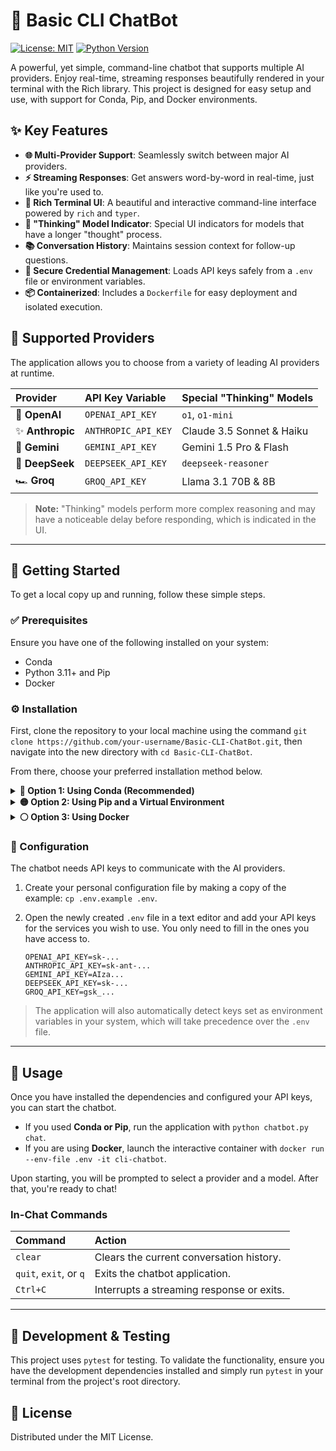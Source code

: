 # 🤖 Basic CLI ChatBot

[![License: MIT](https://img.shields.io/badge/License-MIT-yellow.svg)](https://opensource.org/licenses/MIT)
[![Python Version](https://img.shields.io/badge/python-3.11-blue.svg)](https://www.python.org/downloads/release/python-3110/)

A powerful, yet simple, command-line chatbot that supports multiple AI providers. Enjoy real-time, streaming responses beautifully rendered in your terminal with the Rich library. This project is designed for easy setup and use, with support for Conda, Pip, and Docker environments.

## ✨ Key Features

-   **🌐 Multi-Provider Support**: Seamlessly switch between major AI providers.
-   **⚡ Streaming Responses**: Get answers word-by-word in real-time, just like you're used to.
-   **🎨 Rich Terminal UI**: A beautiful and interactive command-line interface powered by `rich` and `typer`.
-   **🤔 "Thinking" Model Indicator**: Special UI indicators for models that have a longer "thought" process.
-   **📚 Conversation History**: Maintains session context for follow-up questions.
-   **🔑 Secure Credential Management**: Loads API keys safely from a `.env` file or environment variables.
-   **📦 Containerized**: Includes a `Dockerfile` for easy deployment and isolated execution.

## 📡 Supported Providers

The application allows you to choose from a variety of leading AI providers at runtime.

| Provider        | API Key Variable      | Special "Thinking" Models |
| :-------------- | :-------------------- | :------------------------ |
| 🤖 **OpenAI**   | `OPENAI_API_KEY`      | `o1`, `o1-mini`           |
| ✨ **Anthropic**| `ANTHROPIC_API_KEY`   | Claude 3.5 Sonnet & Haiku |
| 🚀 **Gemini**   | `GEMINI_API_KEY`      | Gemini 1.5 Pro & Flash    |
| 🧠 **DeepSeek** | `DEEPSEEK_API_KEY`    | `deepseek-reasoner`       |
| 🏎️ **Groq**      | `GROQ_API_KEY`        | Llama 3.1 70B & 8B        |

> **Note:** "Thinking" models perform more complex reasoning and may have a noticeable delay before responding, which is indicated in the UI.

---

## 🚀 Getting Started

To get a local copy up and running, follow these simple steps.

### ✅ Prerequisites

Ensure you have one of the following installed on your system:
-   Conda
-   Python 3.11+ and Pip
-   Docker

### ⚙️ Installation

First, clone the repository to your local machine using the command `git clone https://github.com/your-username/Basic-CLI-ChatBot.git`, then navigate into the new directory with `cd Basic-CLI-ChatBot`.

From there, choose your preferred installation method below.

<details>
<summary><strong>🔵 Option 1: Using Conda (Recommended)</strong></summary>

1.  **Create the Environment**: Execute the command `conda env create -f environment.yml` to build the environment from the specification file.
2.  **Activate the Environment**: Once created, activate it with `conda activate cli-chatbot`.

</details>

<details>
<summary><strong>🟡 Option 2: Using Pip and a Virtual Environment</strong></summary>

1.  **Create a Virtual Environment**: It is best practice to create a virtual environment. You can do this with `python3 -m venv venv`.
2.  **Activate the Environment**:
    -   On macOS/Linux, run `source venv/bin/activate`.
    -   On Windows, run `.\venv\Scripts\activate`.
3.  **Install Packages**: Install all required dependencies by running `pip install "openai" "anthropic" "google-generativeai" "groq" "rich" "typer[all]" "prompt-toolkit" "python-dotenv" "nest-asyncio"`.

</details>

<details>
<summary><strong>⚪ Option 3: Using Docker</strong></summary>

1.  **Build the Image**: From the project's root directory, build the Docker image by running the command `docker build -t cli-chatbot .`.
2.  You can run the container after completing the configuration step below.

</details>

### 🔑 Configuration

The chatbot needs API keys to communicate with the AI providers.

1.  Create your personal configuration file by making a copy of the example: `cp .env.example .env`.
2.  Open the newly created `.env` file in a text editor and add your API keys for the services you wish to use. You only need to fill in the ones you have access to.

    ```
    OPENAI_API_KEY=sk-...
    ANTHROPIC_API_KEY=sk-ant-...
    GEMINI_API_KEY=AIza...
    DEEPSEEK_API_KEY=sk-...
    GROQ_API_KEY=gsk_...
    ```

> The application will also automatically detect keys set as environment variables in your system, which will take precedence over the `.env` file.

---

## 💬 Usage

Once you have installed the dependencies and configured your API keys, you can start the chatbot.

-   If you used **Conda or Pip**, run the application with `python chatbot.py chat`.
-   If you are using **Docker**, launch the interactive container with `docker run --env-file .env -it cli-chatbot`.

Upon starting, you will be prompted to select a provider and a model. After that, you're ready to chat!

### In-Chat Commands

| Command                 | Action                                       |
| :---------------------- | :------------------------------------------- |
| `clear`                 | Clears the current conversation history.     |
| `quit`, `exit`, or `q`  | Exits the chatbot application.               |
| `Ctrl+C`                | Interrupts a streaming response or exits.    |

---

## 🧪 Development & Testing

This project uses `pytest` for testing. To validate the functionality, ensure you have the development dependencies installed and simply run `pytest` in your terminal from the project's root directory.

## 📄 License

Distributed under the MIT License.